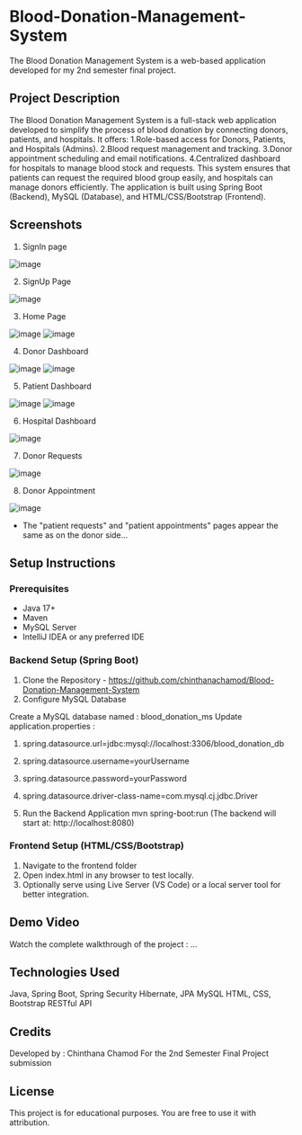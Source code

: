 # Blood-Donation-Management-System
The Blood Donation Management System is a web-based application developed for my 2nd semester final project.

## Project Description

The Blood Donation Management System is a full-stack web application developed to simplify the process of blood donation by connecting donors, patients, and hospitals. It offers:
  1.Role-based access for Donors, Patients, and Hospitals (Admins).
  2.Blood request management and tracking.
  3.Donor appointment scheduling and email notifications.
  4.Centralized dashboard for hospitals to manage blood stock and requests.
This system ensures that patients can request the required blood group easily, and hospitals can manage donors efficiently. The application is built using Spring Boot (Backend), MySQL (Database), and HTML/CSS/Bootstrap (Frontend).

## Screenshots

1. SignIn page
   
![image](https://github.com/user-attachments/assets/2902447f-cd14-4d9d-b513-bc7298745181)

2. SignUp Page

![image](https://github.com/user-attachments/assets/2dfd39a5-b02f-4f65-8bcf-51f46bb76b62)
   
3. Home Page
   
![image](https://github.com/user-attachments/assets/edba3fd0-c698-49e9-b545-6c0d5504d144)
![image](https://github.com/user-attachments/assets/58e7aa9f-da3f-47c5-b52f-52752c1a6563)

4. Donor Dashboard

![image](https://github.com/user-attachments/assets/132f134a-1e7e-4435-953e-5862f14dbbf9)
![image](https://github.com/user-attachments/assets/6734825f-5160-4754-b196-ce3553d74331)

5. Patient Dashboard

![image](https://github.com/user-attachments/assets/42f699a8-87a9-4740-8701-80316087a8c4)
![image](https://github.com/user-attachments/assets/13d2e41a-b164-4419-b17b-9871f05e2736)

6. Hospital Dashboard

![image](https://github.com/user-attachments/assets/6bddcfa6-d334-49fc-ae5d-91777b3d88dd)

7. Donor Requests

![image](https://github.com/user-attachments/assets/8ee0bc2a-b5fc-4fd1-bbf5-87e638b61a62)

8. Donor Appointment

![image](https://github.com/user-attachments/assets/881c3da8-cb31-4c00-814f-c405aa670464)

* The "patient requests" and "patient appointments" pages appear the same as on the donor side...


## Setup Instructions

### Prerequisites

* Java 17+
* Maven
* MySQL Server
* IntelliJ IDEA or any preferred IDE 

### Backend Setup (Spring Boot)
1. Clone the Repository - https://github.com/chinthanachamod/Blood-Donation-Management-System
2. Configure MySQL Database

Create a MySQL database named : blood_donation_ms
Update application.properties : 

1. spring.datasource.url=jdbc:mysql://localhost:3306/blood_donation_db
2. spring.datasource.username=yourUsername
3. spring.datasource.password=yourPassword
4. spring.datasource.driver-class-name=com.mysql.cj.jdbc.Driver
   
4. Run the Backend Application
     mvn spring-boot:run  (The backend will start at: http://localhost:8080)

### Frontend Setup (HTML/CSS/Bootstrap)
1. Navigate to the frontend folder
2. Open index.html in any browser to test locally.
3. Optionally serve using Live Server (VS Code) or a local server tool for better integration.

## Demo Video
Watch the complete walkthrough of the project : ... 

## Technologies Used

Java, Spring Boot, Spring Security
Hibernate, JPA
MySQL
HTML, CSS, Bootstrap
RESTful API

## Credits
Developed by : Chinthana Chamod For the 2nd Semester Final Project submission

## License
This project is for educational purposes. You are free to use it with attribution.




